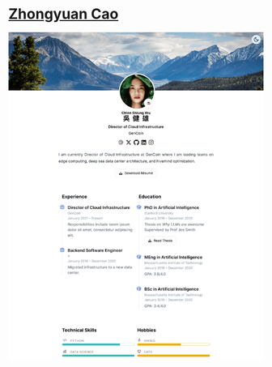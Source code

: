 # [Zhongyuan Cao](https://github.com/HugoBlox/theme-resume)

[![Screenshot](./.github/preview.png)](https://hugoblox.com/templates/)

